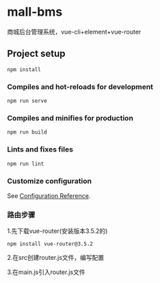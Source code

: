 # mall-bms
商城后台管理系统，vue-cli+element+vue-router

## Project setup
```
npm install
```

### Compiles and hot-reloads for development
```
npm run serve
```

### Compiles and minifies for production
```
npm run build
```

### Lints and fixes files
```
npm run lint
```

### Customize configuration
See [Configuration Reference](https://cli.vuejs.org/config/).

### 路由步骤
1.先下载vue-router(安装版本3.5.2的)
```
npm install vue-router@3.5.2
```

2.在src创建router.js文件，编写配置

3.在main.js引入router.js文件
